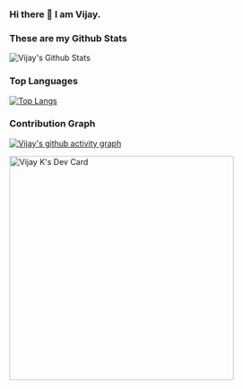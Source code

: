 ### Hi there 👋 I am Vijay.
### These are my Github Stats
![Vijay's Github Stats](https://github-readme-stats.vercel.app/api?username=Vijay-K-2003&show_icons=true&theme=radical)
### Top Languages
[![Top Langs](https://github-readme-stats.vercel.app/api/top-langs/?username=Vijay-K-2003)](https://github.com/Vijay-K-2003/github-readme-stats)
### Contribution Graph
[![Vijay's github activity graph](https://activity-graph.herokuapp.com/graph?username=Vijay-K-2003&custom_title=Contribution%20Graph&hide_border=true&theme=react-dark)](https://github.com/Vijay-K-2003/github-readme-activity-graph)

<a href="https://app.daily.dev/vjk03"><img src="https://api.daily.dev/devcards/683739b4ee3941d9be2dffdc86ca72bd.png?r=l16" width="400" alt="Vijay K's Dev Card"/></a>

<!--
**Vijay-K-2003/Vijay-K-2003** is a ✨ _special_ ✨ repository because its `README.md` (this file) appears on your GitHub profile.

Here are some ideas to get you started:

- 🔭 I’m currently working on ...
- 🌱 I’m currently learning ...
- 👯 I’m looking to collaborate on ...
- 🤔 I’m looking for help with ...
- 💬 Ask me about ...
- 📫 How to reach me: ...
- 😄 Pronouns: ...
- ⚡ Fun fact: ...
-->
